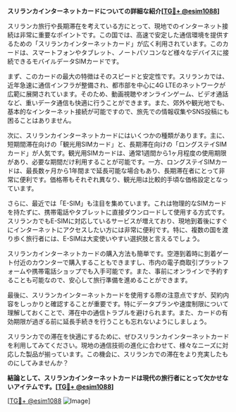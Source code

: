 **スリランカインターネットカードについての詳細な紹介[[TG💪+ @esim1088](https://t.me/s/esim1088)]**

スリランカ旅行や長期滞在を考えている方にとって、現地でのインターネット接続は非常に重要なポイントです。この国では、高速で安定した通信環境を提供するための「スリランカインターネットカード」が広く利用されています。このカードは、スマートフォンやタブレット、ノートパソコンなど様々なデバイスに接続できるモバイルデータSIMカードです。

まず、このカードの最大の特徴はそのスピードと安定性です。スリランカでは、近年急速に通信インフラが整備され、都市部を中心に4G LTEのネットワークが広範に展開されています。そのため、動画視聴やオンラインゲーム、ビデオ通話など、重いデータ通信も快適に行うことができます。また、郊外や観光地でも、基本的なインターネット接続が可能ですので、旅先での情報収集やSNS投稿にも困ることはありません。

次に、スリランカインターネットカードにはいくつかの種類があります。主に、短期間滞在向けの「観光用SIMカード」と、長期滞在向けの「ロングステイSIMカード」が人気です。観光用SIMカードは、通常1週間から1ヶ月程度の使用期限があり、必要な期間だけ利用することが可能です。一方、ロングステイSIMカードは、最長数ヶ月から1年間まで延長可能な場合もあり、長期滞在者にとって非常に便利です。価格帯もそれぞれ異なり、観光用は比較的手頃な価格設定となっています。

さらに、最近では「E-SIM」も注目を集めています。これは物理的なSIMカードを持たずに、携帯電話やタブレットに直接ダウンロードして使用する方式です。スリランカでもE-SIMに対応しているサービスが増えており、現地到着後にすぐにインターネットにアクセスしたい方には非常に便利です。特に、複数の国を渡り歩く旅行者には、E-SIMは大変使いやすい選択肢と言えるでしょう。

スリランカインターネットカードの購入方法も簡単です。空港到着時に到着ゲート付近のカウンターで購入することもできますし、市内の電子商取引プラットフォームや携帯電話ショップでも入手可能です。また、事前にオンラインで予約することも可能なので、安心して旅行準備を進めることができます。

最後に、スリランカインターネットカードを使用する際の注意点ですが、契約内容をしっかりと確認することが重要です。特にデータプランや速度制限について理解しておくことで、滞在中の通信トラブルを避けられます。また、カードの有効期限が過ぎる前に延長手続きを行うことも忘れないようにしましょう。

スリランカでの滞在を快適にするために、ぜひスリランカインターネットカードを利用してみてください。現地の通信技術の進化に合わせて、様々なニーズに対応した製品が揃っています。この機会に、スリランカでの滞在をより充実したものにしてみませんか？

**結論として、スリランカインターネットカードは現代の旅行者にとって欠かせないアイテムです。[[TG💪+ @esim1088](https://t.me/s/esim1088)]**

[[TG💪+ @esim1088](https://t.me/s/esim1088) ![Image](https://i.postimg.cc/Y0z9fWf4/image.png)]